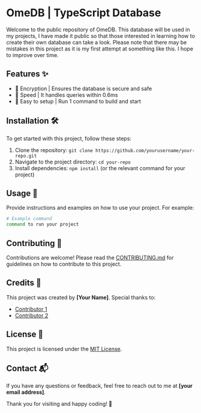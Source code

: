 # OmeDB | TypeScript Database

Welcome to the public repository of OmeDB. This database will be used in my projects, I have made it public so that those interested in learning how to create their own database can take a look. Please note that there may be mistakes in this project as it is my first attempt at something like this. I hope to improve over time.

## Features ✨
- 🔐 Encryption | Ensures the database is secure and safe
- 📨 Speed | It handles queries within 0.6ms
- 🌟 Easy to setup | Run 1 command to build and start 

## Installation 🛠️
To get started with this project, follow these steps:
1. Clone the repository: `git clone https://github.com/yourusername/your-repo.git`
2. Navigate to the project directory: `cd your-repo`
3. Install dependencies: `npm install` (or the relevant command for your project)

## Usage 📖
Provide instructions and examples on how to use your project. For example:
```bash
# Example command
command to run your project
```

## Contributing 🤝
Contributions are welcome! Please read the [CONTRIBUTING.md](CONTRIBUTING.md) for guidelines on how to contribute to this project.

## Credits 🙏
This project was created by **[Your Name]**. Special thanks to:
- [Contributor 1](https://github.com/contributor1)
- [Contributor 2](https://github.com/contributor2)

## License 📜
This project is licensed under the [MIT License](LICENSE).

## Contact 📬
If you have any questions or feedback, feel free to reach out to me at **[your email address]**.

Thank you for visiting and happy coding! 🎉